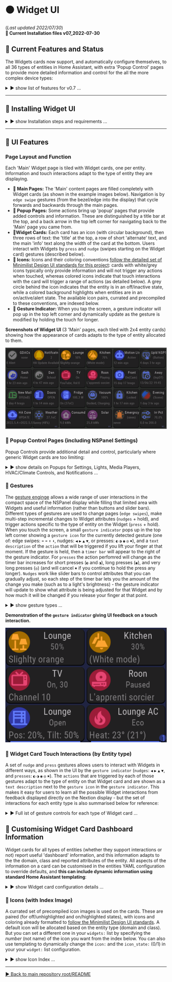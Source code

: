 # 🟠 Widget UI
(_Last updated 2022/07/30_)  
**🔸 Current Installation files v07_2022-07-30**  

## 🔷 Current Features and Status

The Widgets cards now support, and automatically configure themselves, to all 36 types of entities in Home Assistant, with extra 'Popup Control' pages to provide more detailed information and control for the all the more complex device types:

 <details>
  <summary>▶️ show list of features for v0.7 ...</summary>
 

* 🔹 Widget UI supports all 36 standard Home Assistant entity types (domains) showing you Widget card information that adapts to the type of entity;  
* 🔹 Entity types that have 'classes' adapt the information they show to the class of entity (e.g., a temperature sensor will show you a thermometer as the default icon and the text information will indicate the class of sensor);  
* 🔹 All devices that support interactive control in Home Assistant can now be controlled with 'gestures' that adapt to the type of Widget card, giving you quick access to common controls (such as swiping to adjust a light's brightness);  
* 🔹 When you swipe or tap on a Widget card a 'gesture indicator' will pop up in the top left of the screen to show what action that gesture will perform for that device.  If you hold a press or swipe, a timer bar will appear next to the gesture indicator and the gesture action will be modified.  The gesture indicator will give you visual feedback on these changes during the gesture.  For example if you swipe to the left on a light card the gesture indicator will initially show `▶ Brightness% +20`, and this will update with each timer step before you remove your finger (e.g., hold for 3 timer steps to increase brightness by 60%: `▶ Brightness% +60`);  
* 🔹 For entity types with more complex information or controls, tapping on the right half of the card will bring up a detailed `Popup Control` page. This currently works for lights, HVAC/climate devices, media players, and notifications;  
* 🔹 The settings page can be accessed by swiping down from the bezel/edge on any Widget page.  This is also the boot-up page for Widget UI (while it reads your configured list of `widgets:` from your Home Assistant `automation.yaml`).  You can manage linking/unlinking of your NSPanel physical buttons to their respective relays from here;  
* 🔹 Two small indicator bars across the bottom of the display indicate the status of the 2 relays.  There are multiple ways for you to control linking/unlinkingg of the relays from the physical buttons without having to reconfigure the device (through the settings menu, Home Assistant, or holding down the physical buttons until you get audio feedback - see the docs below);  
* 🔹 System information is available from the blank sleep screen.  The information will display when you touch the screen to wake the device up, and will remain on the display until you lift your finger;  
* 🔹 You can quickly put the display to sleep by swiping down from the top bezel/edge on any 'popup page'.  Swiping down and holding until the gesture timer appears will put the screen to sleep from any Widget page;  
* 🔹 System checks will let you know when the Nextion TFT requires a later version of the `nextion_handler.py` script (or `ESPHome template` configuration).
  
  
</details>
 
--- 

## 🔷 Installing Widget UI

<details>
  <summary>▶️ show Installation steps and requirements ...</summary>

### Before you start
**🔹 Pre-requisites:**  Home Assistant (HA) with ESPHome installed, an NSPanel that has been flashed with ESPHome (see [Masto's](https://www.youtube.com/watch?v=Kdf6W_Ied4o) or [EverythingSmartHome's](https://www.youtube.com/watch?v=sCrdiCzxMOQ) video instructions), and some basic familiarity with configuring HA.  
**🔹 BACK UP your existing Nextion files:** in particular your device's ESPHome YAML configuration.  You will need to enter the details from that into the new template later (and will need your original ota password & other details to be able to upload any new configuration).  
**🔹 File locations:** All installation files are in the same [folder as this README document](/widget_ui).
  
  
### Installation steps
🔸v0.7 Files are now available: `ESPHome_Nextion_Handler_template.yaml`, `nextion_handler.py`, `nsp1_*.tft` (for both EU & US NSPanels). 

<details>
  <summary>1️⃣ Fill and flash the ESPHome YAML template:</summary>   
 
  * Download and open the template `ESPHome_Nextion_Handler_template.yaml` configuration file (or open it in your browser here).  
  * From the ESPHome Dashboard page in Home Assistant, paste the template into the top of your original (backed up) configuration for your NSPanel (_keeping the filename and location of the your original `yaml` configuration unchanged_).  **Check** that copying and pasting the template did not change the indentation of the pasted text.  
  * Fill in your details from your backup configuration into the `substitutions:` section at the top of the file (and then delete all the old YAML).  This block of the template is shown below.  
  * Following the default settings, paths and filenames in the template will make the initial install easier - you can come back later once everything is working to customise your configuration.  
  (Leaving `ha_prefix: nsp1` will mean that you can use the `automation.yaml` template without editing later on.)  
  (Setting `tft_url:` to `https://MY_URL:8123/local/nsp/nsp1.tft` means that when you download the Nextion TFT file later (3️⃣) you will name it `nsp1.tft` and place it in the `<config>/www/nsp/` folder on Home Assistant device.  Get the `https://MY_URL:8123` part of `tft_url:` from the URL in your web browser when you have your Home Assistant interface open.)  
  * `Validate` the file (from the ESPHome Dashboard `⋮` menu for your NSPanel) before your `Install` it.
  * Once the ESPHome installation is complete, check the NSPanel `Device` page in HA to make sure the entities are showing up properly.  If you changed `ha_prefix: nsp1` (above), you will later need to get the enitity_ids for `Trigger`, `HA Act`, `HA Set1 & 2` (from the NSPanel `Device` page), and `ESPHome: nsp1_send_command` (from `Developer Tools | SERVICES`).  You will later use the `TFT upload button` on the `Device` page to flash the Nextion TFT UI file.  
 
 
**ESPHome fillable template:** you only have to fill in the `substitutions:` section at the top of the template with details specific to your device.  (You can tweak the template later to your liking _after_ you have everything up an running properly.)
```YAML
#----------------------------------------
#* DEVICE/USER-SPECIFIC DETAILS (customize for each of your own Nextion Devices).
#! BACKUP YOUR ORIGINAL ESPHome YAML config for your device.
#! GET THE name, passwords etc from that config & enter them in the 'substitutions:' below:
substitutions:
  ota_password: "from flashing initial config"       #<< replace with the one from you own device
  fallback_ap_password: "from initial config"
  esp_net_name: "from-config"                        # MUST MATCH your initial config (do not use '_', use '-' instead). (Sets device local network name & part of fallback AP name).
  esp_comment: NSPanel 1                             # descriptive name (only used for description in ESPHome Dashboard).
  ha_prefix: nsp1                                    # prefixed to HA entity_ids to make them unique (do not use '-' or spaces, use '_' instead: OPPOSITE of 'esp_net_name').
  tft_url: "https://MY_URL:8123/local/nsp/nsp1.tft"  # You will place your TFT file at "/config/www/nsp/nsp1.tft" on your HA device and
                                                     # the "https://MY_URL:8123/" part of the tft_url matches the URL to your HA broswer interface.
  wifi_ssid: !secret wifi_ssid                       # your home WiFi credentials.
  wifi_password: !secret wifi_password
#  encr_key: "H0000000000000000000000000000000000000000000"  # Generate your own key here: https://esphome.io/components/api.html#configuration-variables (and uncomment the api: encrytion: key: "...") section below if you want encrypted HA communications.
#----------------------------------------            # No editing of the YAML below is required to use Nextion Handler.
...
...
```

</details> 

<details>
  <summary>2️⃣ Copy and configure Home Assistant Python script:</summary>  
 
  * Download and copy the `nextion_handler.py` script into the `<config>/python_scripts/` folder of your Home Assistant device.
  * If you have never used Python scripts in Home Assistant before, you will have to add a line `python_script:` to your `configuration.yaml`.  ([See HA page on Python scripts](https://www.home-assistant.io/integrations/python_script/).)  
  * Create an automation in Home Assistant to link this script to your NSPanel using the YAML template below (usually in your `automation.yaml` file).  
  * In the `widgets:` section of the automation, add one of your own entities to the list as `  - entity: light.kitchen` (for example).  Start with just one as a quick test to make sure the installation worked.  You can edit the `widget:` list whenever you want, then `reload automations` (type `cr` in HA as the command palette shortcut) for HA to recognise the changes.  (If you get an entity configuration wrong, this will usually be indicated by a red and white ❗ _error icon_ for that Widget on the NSPanel.)  

**Automation template:** If you left `ha_prefix: nsp1` unchanged in step 1️⃣ then you only need to change the `- entity: light.kitchen` line near the bottom to match a light of your own.  (_The downloadable `HA_automation.yaml` file for this template has more annotations and suggested examples of what you might add to your list later on._) You can have up to 6 pages of Widgets on your NSPanels which allows **36 entities in your list for the EU version** and **48 entities for the US version**.
```YAML
# Home Assistant automation for NSPanel 1
- alias: "NSP1 Nextion handler"
  mode: queued
  max: 3
  trigger:
    - platform: state
      entity_id: sensor.nsp1_trigger
  action:
    - service: python_script.nextion_handler
      data:
        trig_val: sensor.nsp1_trigger
        nx_cmd_service: esphome.nsp1_send_command
        action_cmds:
          - sensor.nsp1_ha_act
        update_cmds:
          - sensor.nsp1_ha_set1
          - sensor.nsp1_ha_set2
        widgets: #______________________________________________________________
          # Add a list of your entities: only the "- entity: " config variable is mandatory,
          # but usually customise the "name:" too.
          # (Later customise the "icon:" if you want to override the default).
          # *** Edit for your own devices ***
          - entity: light.kitchen                # replace with your own light to start
            name: Kitchen
            icon: 50                             # see icon index
          # - entity: ...                        # add up to 36(EU) or 48(US) entities in a LIST

``` 
 
</details> 
 
<details>
  <summary>3️⃣ Flash Nextion Widget UI TFT file:</summary> 

  * Download the `Widget UI TFT file` for your NSPanel (EU or US) then rename it `nsp1.tft`.
  * In the main `<config>` folder on your Home Assistant device create the `/www/nsp/` folders and place the `nsp1.tft` file in that folder (so the full path to the TFT file will be `<config>/www/nsp/nsp1.tft`, which is a special location where HA allows local access without login credentials using the default `tft_url` from your ESPHome configuration in step 1️⃣).
  * Then press the `TFT upload button` on the NSPanel's `Device` page in Home Assistant (that you located in step 1️⃣).  
  * Wait for the NSPanel to flash and reboot with the new UI.  (You may have to reboot both HA and the NSPanel after the first installation.)  
  
👉  Make sure that the path where you place the `TFT file` matches the `tft_url:` you set in your ESPHome configuration in step 1️⃣.  When you enter the `tft_url` into your browser, it should download the TFT file - if not you have probably put the file in the wrong path or got the TFT URL wrong.  There are more notes on configuring the `tft_url` to match a locally-accessible file path on your HA device [here, on the HA formums](https://community.home-assistant.io/t/nextion-handler-for-home-assistant-for-nspanels/394858/5?u=krizkontrolz).)
  
👉 Whenever you change your `widgets:` list (including the initial installation) it will take a little bit longer for each page to refresh the first time after that as it reconfigures itself.  If it gets stuck, open the settings menu (swipe down and close it by swiping down again), which will help to read the new list. 

</details> 
 
</details>

  ---

## 🔷 UI Features
  
### Page Layout and Function
Each 'Main' Widget page is tiled with Widget cards, one per entity. Information and touch interactions adapt to the type of entity they are displaying.  
* **🔹 Main Pages:** The 'Main' content pages are filled completely with Widget cards (as shown in the example images below).  Navigation is by `edge swipe` gestures (from the bezel/edge into the display) that cycle forwards and backwards through the main pages.
* **🔹 Popup Pages:** Some actions bring up 'popup' pages that provide added controls and information.  These are distinguished by a title bar at the top, and a back arrow in the top left corner for navigating back to the 'Main' page you came from.
* **🔹Widget Cards:** Each card has an icon (with circular background), then three rows of text: the 'title' at the top, a row of short 'alternate' text, and the main 'info' text along the width of the card at the bottom.  Users interact with Widgets by `press` and `nudge` (swipes starting on the Widget card) gestures (described below).
* **🔹 Icons:** Icons and their coloring conventions [follow the detailed set of Minimilist Design UI standards for this project](/UI_Design/Minimalist/): cards with white/grey icons typically only provide information and will not trigger any actions when touched, whereas colored icons indicate that touch interactions with the card will trigger a range of actions (as detailed below).  A grey circle behind the icon indicates that the entity is in an off/inactive state, while a colored background highlights when entities are in an on/active/alert state.  The available icon pairs, currated and precompiled to these conventions, are indexed below. 
* **🔹 Gesture Indicator:**  When you tap the screen, a gesture indicator will pop up in the top left corner and dynamically update as the gesture is modified by holding the touch for longer.

 **Screenshots of Widget UI** (3 'Main' pages, each tiled with 2x4 entity cards) showing how the appearance of cards adapts to the type of entity allocated to them.  
   
![Widgets UI screenshots](/widget_ui/Screenshots_Widgets.png "Widget UI screenshots")
 

  
### 🔷 Popup Control Pages (including NSPanel Settings)
Popup Controls provide additional detail and control, particularly where generic Widget cards are too limiting:  
  
<details>
  <summary>▶️ show details on Popups for Settings, Lights, Media Players, HVAC/Climate Controls, and Notifications ...</summary>
  
  
* **🔹 Settings Popup -** shows system information and allows adjustment to the behaviour of the NSPanel:
  * Brightness max: the standard brightness that the display will revert to on any interaction.
  * Brightness min: the lowest brightness that the screen will gradually dim to before blacking out.
  * Update interval: the time inteval between NSPanel requests for refreshed page data from the Home Assistant Nextion Handler.
  * Sleep time: the time until the screen is blacked out.
  * Fast repeats: the number of times that data updates are requested after a touch action is triggered.  This addresses the issue that some states in HA can update very quickly after a service call, whereas others can have substantial lag (e.g., garage doors, some types of lights).
  * Fast slowdown: the amount by which fast repeats are progressively slowed down.  This amount of time is added to each subsequent repeat.
  * Status information: Small text below the title bar shows the number of widgets read from the YAML configuration, and the version number of the TFT file.  The WiFi status and signal strength are indicated in the top right corner.  
  * Pressing on the date-time in the title bar will immediately put the device to 'sleep' (blacked out screen).
  * **🔸 Linking/Unlinking of NSPanel physical buttons to relays.**  This linking _**can  also be done in Home Assistant**_ via the UI switches that ESPHome creates  _**or by holding down one of the buttons for ~6 seconds**_ to link/unlink it from its respective relay.  When linked, pushing the physical NSPanel buttons will toggle their respective relays (as with the original firmware).  When unlinked, you can use the buttons to trigger other automations in Home Assistant.  Even when unlinked, holding a button for 3 to 5 seconds will still toggle the relays (so that there is always a way to turn the relay off).  
 The device will provide audible feedback with:
    * 🎵 a beep (after ~3 seconds) to let you know you when to release the button to cause an 'override' relay toggle;
    * 🎶 rising notes (after ~6 seconds) when you LINK the button to its relay;
    * 🎶 descending notes (after ~6 seconds) when you UNLINK the button from its relay.

  
Be conservative with the update settings initially, then tweak them when your configuration is working well.  There is a trade-off between how fast and frequently you initiate data updates after a touch interaction, and how responsive the NSPanel will be to multiple successive touch interactions (such as multiple taps for triggerig quick increase/decrease step changes to light brightness).  
  
* **🔹 Light Popup -** provides full control of light settings:
  * Available controls are enabled/disabled according to the capabilities of the currently selected light (once that data has been received from HA).
  * All controls relevant to the current light are immediately available irrespective of the current color mode, or whether the light is off (which allows making some changes faster than the HA UI approach).
  * Long pressing on the color wheel will switch the light to a supported white/color_temperature mode. (This is mainly useful for RGBW bulbs that don't have color_temperature control).
  * Long pressing the icon in the top right corner will force the bulb off.  (This is a useful fix when toggling fails, such as when some lights in a group get out of sync with their registered state in Home Assistant.)  

* **🔹 Media Player Popup -** provides full control of media players:
  * Controls for Volume, Mute, Power, Play, Pause, Forward, Back, and Select Source.
  * Shows information on current state, media/track information, and track position and duration (if available for device).

* **🔹 Climate Control Popup -** provides full control of HVAC devices:
  * Temperature controls for devices both with single set points and those which set the targets as a range with lower and upper bounds.  For devices that set a temperature range, the set point will show in blue for the lower bound and red for the upper bound - tap the temperature value to toggle between which set point you want to view and adjust.
  * Humidity slider (for devices with this feature). 
  * Icon buttons for controlling the four main HVAC modes.  (Long pressing the buttons gives access to less common modes, such as drying - see the gesture indicator when you long press the buttons).
  * Selector controls for preset modes, fan modes and swing modes.  Use the arrows to cycle forwards and backwards (in multiple steps) through the available options.  Press and hold the text describing the current mode to directly select an option by its numbered position in the available list of options.
	
* **🔹 Notifications -** allows reading and dismissing Home Assistant persistent_notications.
   * 'Notifications' is a special type of Widget card because it uses _all_ the entities in the domain, not just a single notifiction entity.
   * Enter `entity: persistent_notification.all` to create a notifications UI card (then customise it as you wish).
   * This allows the NSPanel to be used as a convenient message board for HA (delivering messages to all rooms in the house with an NSPanel).  
  
  
As functionality is developed, more popups will be added to support some of the more complex entity types (such as media_players).  
  

 **Screenshots of some of the current 'Popup Pages'.**  Where available, popups are triggered by touching the top right quadrant of the enity card.  The gesture indicator will show when a popup control is available for a Widget Card. 
   
![Widget Popups](https://github.com/krizkontrolz/Home-Assistant-nextion_handler/blob/main/widget_ui/Screenshots_Popups.png "Widget Popups")
  
  
  
 --- 
  
</details>  



### 🔷 Gestures

The [gesture enginge](/Tips_and_Tricks/NEXTION_GESTURES.md) allows a wide range of user interactions in the compact space of the NSPanel display while filling that limited area with Widgets and useful information (rather than buttons and slider bars).  Different types of gestures are used to change pages (`edge swipes`), make multi-step incremental changes to Widget attributes (`nudges` + hold), and trigger actions specific to the type of entity on the Widget (`press` + hold).  When you touch the screen, a small `gesture indicator` pops up in the top left corner showing a `gesture icon` for the currently detected gesture (one of: edge swipes: `⬅` `➡` `⬆` `⬇`, nudges: `◀` `▶` `▲` `▼`, or presses: `◐` `◑` `◉` `◎` `✖`), and a `text description` of the `action` that will be triggered if you lift your finger at that moment.  If the gesture is held, then a `timer bar` will appear to the right of the gesture indicator.  For `presses` the action perfomred will change as the timer bar increases for short presses (`◐` and `◑`), long presses (`◉`), and very long presses (`◎`)  (and will cancel `✖` if you continue to hold the press any longer).  `Nudges` work like slider bars to control attributes that you can gradually adjust, so each step of the timer bar lets you the amount of the change you make (such as to a light's brightness) - the gesture indicator will update to show what attribute is being adjusted for that Widget and by how much it will be changed if you release your finger at that point.  

<details>
  <summary>▶️ show gesture types ...</summary>
  
	
	
#### Page/Edge Swipe Gestures  
 
* **🔹 `⬅` `➡` Left and Right `edge swipes`:** cycle forwards and backwards through 'Main' pages (for as many 'Main' pages as are required for the configured list of Widgets).  If you hold the gesture until the timer bar appears, you can skip forward/backward multiple pages at a time (as shown on the gesture indicator).
* **🔹 `⬇` Downward `edge swipes`:** will bring up the 'Settings' popup page from any 'Main' page (or will dismiss a popup page).  Opening the settings page will also fetch an updated count of the number of entities in your configured `widgets:` list (so the that correct number of pages can be allocated). Holding `⬇` until the timer bar appears will put the screen to sleep immediately from any Widget page.
* **🔹 `⬆` Upward `edge swipes`:** force an immediate update of the Widget information on the current page by fetching refreshed data from HA.

#### Widget Swipe/Nudge (and hold) Gestures  
`Nudge` gestures are swipes that start on a Widget card (away from the edge of the screen).  Nudges are a compact way of replacing slider bars to make incremental step increases/decreases to an entity attribute (such a lights brightness, color temperature and hue).  Holding a `nudge` will bring up the timer bar to trigger multiple step changes.  The gesture indicator will show what attribute would be changed and progressively updates the amount of change with each step in the timer bar.
* **🔹 `◀` `▶` Left and Right `nudges`:** progessively adjust a value by the amount shown in the gesture indicator. 
* **🔹 `▲` `▼` Up and Down `nudges`:** progressively adjust another value in step changes.  
To make a single `nudge` increment/decrement, release before the `timer bar` appears.  
👉  The main thing to remember with `nudges` is that you increase the size of step adjustments by _holding_ the touch for a longer duration (rather than by _moving_ your finger further).

#### Widget Press (and hold) Gestures  
* **🔹 `◐` LHS press:** A short press on the Widget icon (left half of Widget card) performs the most common action for that type of entity, such a toggling it.  
	(For short presses, lift your finger _before the timer bar appears_.) 
* **🔹 `◑` RHS press:** opens the `Popup Control` page for that entity (if it has one) or perform another common action for that entity. 
* **🔹 `◉` Long press:** performs the indicated alternate action for that type of entity. (Actions for LHS and RHS may be different.)  
	(Hold a press until the timer bar first appears to trigger the long-press action.) 
* **🔹 `◎` Very long press:** performs the indicated alternate action for that type of entity. (Actions for LHS and RHS may be different.)  
	(Hold a press until the `◎` gesture icon appears to trigger the very-long-press action).
	
#### Cancelling after starting a Gesture  
* **🔹 `✖` Cancel gesture (and `✘` cancel action):** Cancels, without performing any action, when:  
	**a)** a press is held for long enough (until the `✖` appears),  
	**b)** any gesture is held long enough until the timer bar completely fills,  
	**c)** you move finger your to a point a short distance from your starting position, or   
	**d)** the entity has no action for that gesture, indicated by `✘` in the text description.
	
#### Popup Press (and hold) Adjustors
* **🔹 `⮜`, `⮞` Press and hold:** Incrementally adjust a value or option number.
	This functions similarly to `nudge` swipes but works by pressing and holding selector arrow buttons or values in Popup Control pages.


The `gesture indicator` will update dynamically throughout touch events to give the user feedback on what gesture is currently being detected and what action will be performed if you lift your finger at that point.  You can safely explore the UI by trying out the different gestures and seeing how they are modified by the duration `timer`, then cancel by returning your finger close to the start of the stroke to make the `✖` (cancel) gesture icon appear if you want to avoid triggering any action at the end.	
	
 --- 
  
</details>  

**Demonstration of the `gesture indicator` giving UI feedback on a touch interaction.**	 

![Gesture indicator demo](/widget_ui/images/NSP_Gesture_Indicator_150.gif)

  
### 🔷 Widget Card Touch Interactions (by Entity type)
	
A set of `nudge` and `press` gestures allows users to interact with Widgets in different ways, as shown in the UI by the `gesture indicator` (`nudges`: `◀` `▶` `▲` `▼`, and `presses`: `◐` `◑` `◉` `◎` `✖`).  The `actions` that are triggered by each of those gestures adapt to the type of entity on that Widget card and are shown as a `text description` next to the `gesture icon` in the `gesture indicator`.  This makes it easy for users to learn all the possible Widget interactions from feedback displayed directly on the Nextion display - but the set of interactions for each entity type is also summarised below for reference: 

  

<details>
  <summary>▶️ Full ist of gesture controls for each type of Widget card ...</summary>


(Icons for `press` and `nudge` gestures follow those that appear in the UI `gesture indicator`, as desccribed in the list of Gesture types above.)


* 🔸 **Light Cards:**
  * `◐`: Toggle light On/Off  
  * LHS `◉`: Force turning light Off (fix out of sync lights)  
  * LHS `◎`: Force turning light On  
  * `◑`: Detailed Popup Control (with color wheel and slider controls etc.)  
  * RHS `◉`: Turn on/change the bulb to a supported white mode  
  * `◀`, `▶`: Adjust light Brightness (20% steps).  
  	If the light is off:  
	`◀` will turn light on at Minimum (1%) brightness  
	`▶` will turn light on at Maximum (100%) brightness  
  * `▲`, `▼`: Adjust the light's Color Temperature (if it is in WW mode) or Hue (if it is in an RGB mode) (in steps of 20)

* 🔸 **Media Player Cards:**
  * `◐`: Toggle media player On/Off  
  * LHS `◉`: Toggle Play/Pause  
  * LHS `◎`: Source select (cycle backwards through source list)  
  * `◑`: Detailed Popup Control (with volume slider, source selector etc.) 
  * RHS `◉`: Toggle Mute  
  * RHS `◎`: Select Source (cycle forwards through source list)  
  * `◀`, `▶`: Skip Backwards/Forwards through tracks/channels/media list  
  * `▲`, `▼`: Adjust Volume (5% steps) 

* 🔸 **Climate/HVAC Cards:**
  * `◐`: Toggle HVAC device on/off  
  * LHS `◉`: Cool mode  
  * LHS `◎`: Auto mode  
  * `◑`: Detailed Popup Control (with temperature and humidity sliders, mode selectors etc.) 
  * RHS `◉`: Heat mode  
  * RHS `◎`: Heat-Cool mode  
  * `◀`, `▶`: Adjust Humidity (5% steps)  
  * `▲`, `▼`: Adjust Temperature (1° steps) 

* 🔸 **Persistent Notifications Cards:**
  * `◐`, `◑`: Detailed Popup Control (cycle through and delete HA notifictions)

---

* 🔺 **Alarm Control Panel Cards:**
  * `◐`: Arm - Night  
  * LHS `◉`: Arm - Home  
  * `◑`: Arm - Away  
  * RHS `◉`: Arm - Vaction  
  * LHS & RHS `◎`: DISARM  

* 🔸 **Automation Cards:**
  * `◐`, `◑`: Toggle automation Active/Inactive  
  * LHS & RHS `◉`: Trigger automation  
	
* 🔸 **Button Cards:**
  * `◐`, `◑`: Execute Button actions  
	
* 🔺 **Cover Cards:**
  * `◐`: Toggle cover Open/Closed position 
  * LHS `◉`: Stop cover open/close  
  * LHS `◎`: Fully Open cover  
  * `◑`: Toggle Tilt (for slats in blinds) 
  * RHS `◉`: Stop Tilt  
  * RHS `◎`: Open Tilt  
  * `◀`, `▶`: Adjust Tilt of slats (10% steps)  
  * `▲`, `▼`: Adjust ▲Open/▼Close position (20% steps)  

* 🔺 **Fan Cards:**
  * `◐`: Toggle fan On/Off 
  * LHS `◉`: Oscillate On  
  * LHS `◎`: Oscillate Off  
  * `◑`: Toggle tilt (for slats in blinds) 
  * RHS `◉`: Set Direction to Foward  
  * RHS `◎`: Set Direction to Reverse  
  * `◀`, `▶`: Adjust fan speed (1 repeat per step)  
  * `▲`, `▼`: Adjust fan speed (1 repeat per step)  

* 🔺 **Humidifier Cards:**
  * `◐`, `◑`: Toggle humidfier On/Off 
  * LHS & RHS `◉`: Turn Off  
  * LHS & RHS `◎`: Turn On  
  * `◀`, `▶`: Adjust Humiity (5% steps)  

* 🔸 **Input Number Cards:**
  * LHS `◉`: Set to Minimum value  
  * LHS `◎`: Set to 25% (between Min and Max)  
  * RHS `◉`: Set to Maximum value  
  * RHS `◎`: Set to 75% (between Min and Max)  
  * `◀`, `▶`: Adjust Number (Coarse: 10% steps between Min and Max)  
  * `▲`, `▼`: Adjust Number (Fine: 1% steps)  
	
* 🔸 **Input_Select and Select Cards:**
  * LHS `◉`: Set to First option in list  
  * RHS `◉`: Set to Last option in list  
  * `◀`, `▶`: Cycle backwards/forwards through the options list (1 repeat per step)  
  * `▲`, `▼`: Directly pick the nth option in the list (where n is set from the timer steps)   
  	`▲` picks directly counting from the end of the list _backwards_

* 🔺 **Lock Cards:**
  * `◐`, `◑`: Lock 
  * LHS & RHS `◉`: Unlock  
  * LHS & RHS `◎`: Open lock  

* 🔸 **Scene Cards:**
  * `◐`, `◑`: Turn On scene (there is no 'turn off' for scenes)  

* 🔸 **Timer Cards:**
  * `◐`, `◑`: Start/Continue timer 
  * LHS & RHS `◉`: Pause timer  
  * LHS `◎`: Cancel timer (_without_ triggering)  
  * RHS `◎`: Finish timer (_triggers timer complete_)  

* 🔸 **Update Cards:**
  * `◐`: Install latest Update  
  * `◑`: Skip this update  
  * RHS `◉`: Clear skipping of update  
	
* 🔸 **Vacuum Cards:**
  * `◐`: Toggle Start/Stop cleaning  
  * LHS `◉`: Return to Dock  
  * `◑`: Locate vacuum  
  * RHS `◉`: Spot clean  

* 🔺 **Water Heater Cards:**
  * `◐`, `◑`: Toggle Away Mode  
  * LHS & RHS `◉`: Turn Away Mode On  
  * LHS & RHS `◎`: Turn Away Mode Off  
  * `▲`, `▼`: Adjust temperature (1° steps)  


* 🔸 **Cards for Switch, Script, Input boolean, Siren, Group, Camera, and  Remote**   
(_All entity types that only have Toggle, On, and Off_)
  * `◐`, `◑`: Toggle (tap icon)
  * LHS & RHS `◉`: Turn Off (long press)
  * LHS & RHS `◎`: Turn On (very long press)

"🔺" indicates entity types where I'm particularly after more feedback (because I don't have these devices to test myself).	
	
---	

  
 --- 
  
</details>  
  
  

## 🔷 Customising Widget Card Dashboard Information

Widget cards for all types of entities (whether they support interactions or not) report useful 'dashboard' information, and this information adapts to the the domain, class and reported attributes of the entity.  All aspects of the information on a card can be customised in the entities YAML configuration to override defaults, and **this can include dynamic information using standard Home Assistant templating**:


<details>
  <summary>▶️ show Widget card configuration details ...</summary>  
  
Only the `- entity:` is mandatory to specifiy for each of your Widget cards in the list under the `widgets:` section of your NSPanels YAML configuration (the Nextion Handler automation for that device).  The `name:` is the most likely optional thing you will want to customise (to override the default, which uses the entity's truncated friendly_name) with something that fits better in the limited space on the card.  The default icons for each card should be reasonable to get started, but you will likely want to pick something (from the icon index further below) that is more informative. 

_**I do not recommend changing the other options** until you have everything else working well_ (and then you will likely want to use dynamic data generated by templates).  The first of these to consider templating should probably be `icon_state:` for entities such as numeric sensors where there is no default way to decide when the card should be highlighted with the 'active' version of its icon (such as setting a rule for when to highlight a GDACs alert (see example in template), a gas sensor reading, or high power consumption etc.).  You can also override text with a space string (`" "`) to remove it from a card.  If you only want to replace/blank text under some conditions, then have the template return `{{ None }}` the remainder of the time (which will revert it to showing the defaults again).
  
* 🔶 `- entity:` the Home Assistant entity_id.  Special cases are `persitent_notications.all` (for a notifications widget), and `template` (or `blank`) for a widget that is filled entirely with custom dynamic (templated), static, or blank information.
* 🔷 &nbsp;&nbsp;`name:` the title/top row of text on the card.
* 🔷 &nbsp;&nbsp;`icon:` a number (0 to 167) corresponding to the value of the selected icon-pair index (further below).
* 🔹 &nbsp;&nbsp;`icon_state: use `True/'1' to specify the highlighted state of the icon-pair; otherwise (False/'0', etc.) the inactive state will be used.
* 🔹 &nbsp;&nbsp;`alt:` The second, short row of (alternate) info text on the card, below the title.
* 🔹 &nbsp;&nbsp;`info:` The main informative text along the full width of the bottom of the card.

If you misconfigure a widget, the Nextion Handler will try to give you feedback on the Nextion display by showing the ❗ _error symbol_ (**icon 47**, highlighted), a red and white icon of an exclamation mark in a circle, and may show some additional information in the info text area (such as showing an invalid entity_id with '*' on either side), to guide you to what part of your `widget:` list needs fixing.  For more serious problems, check the Home Assistant error logs for Nextion Handler messages. 
  
_(I will likely add the ability to customise the actions that are triggered by each type of touch interaction on a Widget Card in future.)_


<details>
  <summary>▶️ advanced configuration example ...</summary>  
	
While the intention of the Widget UI is to keep configuration as simple as possible, it does still allow more advanced users who are comfortable with Home Assistant templating to do very detailed customisations of the dashboard information displayed, including some quite sophisticated dynamic behaviours.  If you are not comfortable with templating, you can safely ingnore it, and the defaults will do a good job for most people.  But if you like the creative opportunities that dynamic templating allows, then the example below gives an idea of how to get started with your own customisations.
	
**Demo example of a customised card that templates everything** - shows the time and date, and changes the icon and alt text for weekends and holidays (using a 'workday' binary sensor):  
```YAML
  widgets: #______________________________________________________________
    - entity: template    # Demo Time & Date template card
      name: "{{ now().strftime('%Hh%M') }}"  # time customise to your liking
      # Usually use the time_and_date icon; except on weeday holidays, use the Sunny icon instead.
      icon: "{{ 118 if states('binary_sensor.workday_today') == 'on' or now().strftime('%a') in ['Sat','Sun'] else 26}}"  
      icon_state: "{{ now().strftime('%a') in ['Sat','Sun'] }}"  # highlight on weekends
      alt: "{{ 'Day off' if states('binary_sensor.workday_today') == 'off' else 'Work day' }}"  # customise to match your work_day binary_sensor
      info: "{{ now().strftime('%a %d %b %Y') }}"  # date - customise to your liking
 
 
 ```

</details>    

 
 --- 
  
</details>    
  
  
### 🔷 Icons (with Index Image)
A currated set of precompiled icon images is used on the cards.  These are paired (for off/unhighlighted and on/highlighted states), with icons and coloring already formatted to [follow the Minimilist Design UI standards](/UI_Design/Minimalist/).  A default icon will be allocated based on the entity type (domain and class).  But you can set a different one in your `widgets:` list by specifying the _number_ (not name) of the icon you want from the index below.  You can also use templating to dynamically change the `icon:` and the `icon_state:` (0/1) in your your `widget:` list configuration.
  
<details>
  <summary>▶️ show Icon Index ...</summary>

 **Index numbers for available icon choices.**  The off/unhighlighted state is on the left and the on/highlighted version is on the right.  Use the index number of the icon you want in the `icon:` setting of each `- entity:` in your `widget:` list (or omit this setting to accept the default for that entity type).  **Icon 47** is used in its unhighlighted state to blank out the icon area on 'blank' cards, and it is used in its highlighted state as the ❗ _error icon_ to give users feedback that they need to fix a problem with their `widget:` config for that entity.  **Icon 46** is used to show when an entity is unavailable.
   
 ![Widget UI Icon index](https://github.com/krizkontrolz/Home-Assistant-nextion_handler/blob/main/widget_ui/Widget_Icons_Index.png "Icon numbering index")

#### Icons are grouped as follows:
 * 🔵 0 .. 47 (6 rows): domain default icons and system.
 * 🟠 48 .. 71 (3 rows): lights (orange for indoor, green for outdoor).  
   (_spare row_.)
 * 🔴 80 .. 87 (1 row): media players.
 * 🔵 88 .. 95 (1 row): presence for 'person' and 'device_tracker' entities.
 * 🔵 96 .. 103 (1 row): binary sensors (representing most device classes).  
   (_spare row_.)
 * 🟣 112 .. 135 (3 rows): sensors (numeric) (representing most device classes).
 * 🔵 136 .. 143 (1 row): 'cover' entities (representing most device classes: automatic blinds, curtains, doors, windows etc.).
 * 🔵 144 .. 151 (1 row): Controls for indoor appliances.
 * 🔴 152 .. 159 (1 row): HVAC 'climate' entities.
 * 🟢 160 .. 167 (1 row): Controls for outdoor devices.
 
 Remaining slots are spares for future additions.  The images (pair) are the maximum size that the Nextion Editor will compile and store in a TFT file.
 
	
(gesture icons): ```◐◑◉◎ ⦿⊙✖✘▲▼◀▶⬅⬆⬇➡ 🠖➞🠔🠕🠗◀▶⯅⯆◑◐◉⦿⊙✖```
 --- 
  
  
  
</details>


---
  
  
  
[▶️ Back to main repository root/README](https://github.com/krizkontrolz/Home-Assistant-nextion_handler)
